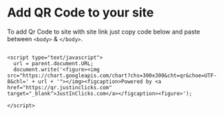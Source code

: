 # Add QR Code to your site

To add Qr Code to site with site link just copy code below and paste between  ```<body>```  & ```</body>```.



```

<script type="text/javascript">
  url = parent.document.URL;
  document.write('<figure><img src="https://chart.googleapis.com/chart?chs=300x300&cht=qr&choe=UTF-8&chl=' + url + '"></img><figcaption>Powered by <a href="https://qr.justinclicks.com" target="_blank">JustInClicks.com</a></figcaption><figure>');
  
</script>


```
